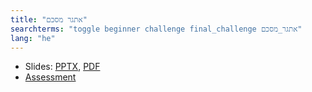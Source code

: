 ```yaml
---
title: "אתגר מסכם"
searchterms: "toggle beginner challenge final_challenge אתגר_מסכם"
lang: "he"
---
```

 <ul>
 <li class="ng-binding">Slides:
 <a href="ProgrammingLessons/beginner/FinalChallenge.pptx">PPTX</a>,
 <a href="ProgrammingLessons/beginner/FinalChallenge.pdf">PDF</a>
 </li>
 <li> <a href="ProgrammingLessons/beginner/FinalAssessment.docx">Assessment</a>
 </li>
 </ul>
